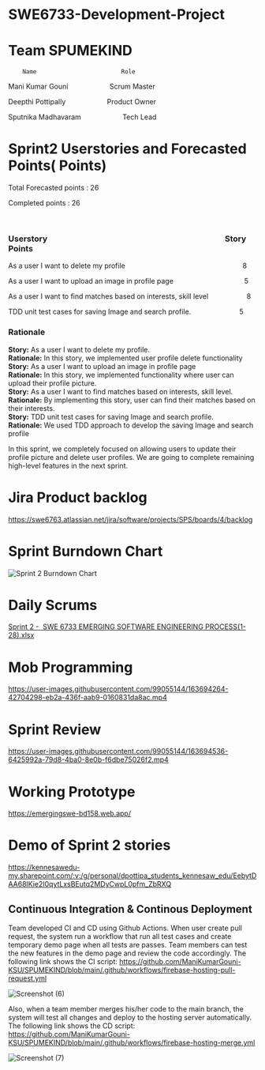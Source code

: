 # SWE6733-Development-Project

# Team SPUMEKIND
        Name                        Role
        
  Mani Kumar Gouni &emsp; &emsp; &emsp;Scrum Master
  
  Deepthi Pottipally &emsp; &emsp; &emsp;Product Owner
  
  Sputnika Madhavaram &emsp; &emsp; &emsp;Tech Lead
  
  
# Sprint2 Userstories and Forecasted Points( Points)
 Total Forecasted points : 26
 
 Completed points : 26
 
 
 ### Userstory&emsp; &emsp; &emsp;&emsp; &emsp; &emsp; &emsp; &emsp; &emsp; &emsp;&emsp; &emsp; Story Points
 
 As a user I want to delete my profile&emsp; &emsp; &emsp;&emsp; &emsp; &emsp; &emsp;&emsp;&emsp;&emsp;&emsp;&emsp;8
 
 As a user I want to upload an image in profile page &emsp;&emsp; &emsp; &emsp;&emsp;&emsp;&emsp;&emsp;5
 
 As a user I want to find matches based on interests, skill level &emsp;&emsp; &emsp;  8
 
 TDD unit test cases for saving Image and search profile.&emsp; &emsp;&emsp; &emsp;&emsp;5
 
 ### Rationale
**Story:** As a user I want to delete my profile.<br/>
**Rationale:** In this story, we implemented user profile delete functionality <br/>
**Story:** As a user I want to upload an image in profile page <br/>
**Rationale:** In this story, we implemented functionality where user can upload their profile picture.<br/>
**Story:** As a user I want to find matches based on interests, skill level.<br/>
**Rationale:** By implementing this story, user can find their matches based on their interests.<br/>
**Story:** TDD unit test cases for saving Image and search profile.<br/>
**Rationale:** We used TDD approach to develop the saving Image and search profile<br/>

In this sprint, we completely focused on allowing users to update their profile picture and delete user profiles. We are going to complete remaining high-level features in the next sprint.
 
 
 
# Jira Product backlog

https://swe6763.atlassian.net/jira/software/projects/SPS/boards/4/backlog
  
#  Sprint Burndown Chart

![Sprint 2 Burndown Chart](https://user-images.githubusercontent.com/99605998/163859006-54fce3f0-6d7e-483a-98ce-39eb9757bd5a.jpg)


# Daily Scrums

[Sprint 2 -  SWE 6733 EMERGING SOFTWARE ENGINEERING PROCESS(1-28).xlsx](https://github.com/ManiKumarGouni-KSU/SPUMEKIND/files/8502686/Sprint.2.-.SWE.6733.EMERGING.SOFTWARE.ENGINEERING.PROCESS.1-28.xlsx)


# Mob Programming


https://user-images.githubusercontent.com/99055144/163694264-42704298-eb2a-436f-aab9-0160831da8ac.mp4



# Sprint Review

https://user-images.githubusercontent.com/99055144/163694536-6425992a-79d8-4ba0-8e0b-f6dbe75026f2.mp4


# Working Prototype

https://emergingswe-bd158.web.app/

# Demo of Sprint 2 stories
https://kennesawedu-my.sharepoint.com/:v:/g/personal/dpottipa_students_kennesaw_edu/EebytDAA68lKie2I0qytLxsBEutq2MDyCwpL0pfm_ZbRXQ

## Continuous Integration & Continous Deployment
Team developed CI and CD using Github Actions. When user create pull request, the system run a workflow that run all test cases and create temporary demo page when all tests are passes. Team members can test the new features in the demo page and review the code accordingly. The following link shows the CI script:
https://github.com/ManiKumarGouni-KSU/SPUMEKIND/blob/main/.github/workflows/firebase-hosting-pull-request.yml

![Screenshot (6)](https://user-images.githubusercontent.com/99055144/163868149-2fc99558-2532-4877-9dc0-89e39065d53a.png)


Also, when a team member merges his/her code to the main branch, the system will test all changes and deploy to the hosting server automatically. The following link shows the CD script:
https://github.com/ManiKumarGouni-KSU/SPUMEKIND/blob/main/.github/workflows/firebase-hosting-merge.yml

![Screenshot (7)](https://user-images.githubusercontent.com/99055144/163868178-9120d119-8e65-4a9f-9b7a-c1c3d3f61a38.png)


